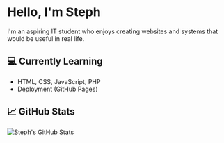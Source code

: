 # Hello, I'm Steph

I'm an aspiring IT student who enjoys creating websites and systems that would be useful in real life.

## 💻 Currently Learning
- HTML, CSS, JavaScript, PHP
- Deployment (GitHub Pages)

## 📈 GitHub Stats
![Steph's GitHub Stats](https://github-readme-stats.vercel.app/api?username=stephjx&show_icons=true&theme=tokyonight)

